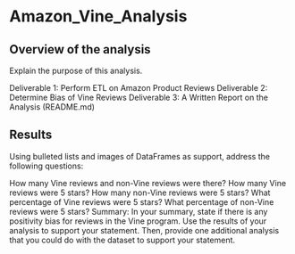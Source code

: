 # Amazon_Vine_Analysis

## Overview of the analysis
Explain the purpose of this analysis.

Deliverable 1: Perform ETL on Amazon Product Reviews
Deliverable 2: Determine Bias of Vine Reviews
Deliverable 3: A Written Report on the Analysis (README.md)

## Results
Using bulleted lists and images of DataFrames as support, address the following questions:

How many Vine reviews and non-Vine reviews were there?
How many Vine reviews were 5 stars? How many non-Vine reviews were 5 stars?
What percentage of Vine reviews were 5 stars? What percentage of non-Vine reviews were 5 stars?
Summary: In your summary, state if there is any positivity bias for reviews in the Vine program. Use the results of your analysis to support your statement. Then, provide one additional analysis that you could do with the dataset to support your statement.
